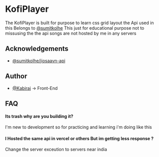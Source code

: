 
# KofiPlayer

The KofiPlayer is built for purpose to learn css grid layout 
the Api used in this Belongs to [@sumitkolhe](hhttps://github.com/sumitkolhe/jiosaavn-api) This just for educational purpose not to missusing the the api songs are not hosted by me in any servers

## Acknowledgements

 - [@sumitkolhe/jiosaavn-api](hhttps://github.com/sumitkolhe/jiosaavn-api)


## Author

- [@Kabiraj](https://www.github.com/kabirajk) -> Front-End


## FAQ

#### Its trash why are you building it? 

I'm new to development so for practicing and learning i'm doing like this

#### I Hosted the same api in vercel or others But im getting less response ?

Change the server exceution to servers near india 

